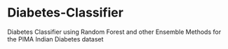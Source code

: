 # Diabetes-Classifier
Diabetes Classifier using Random Forest and other Ensemble Methods for the PIMA Indian Diabetes dataset
